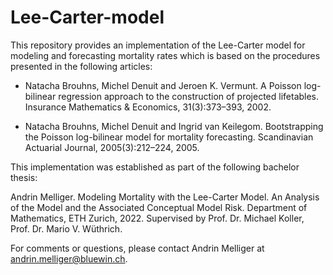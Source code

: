 # Lee-Carter-model
This repository provides an implementation of the Lee-Carter model for modeling and forecasting mortality rates which is based on the procedures presented in the following articles:

- Natacha Brouhns, Michel Denuit and Jeroen K. Vermunt. A Poisson log-bilinear regression approach to the construction of projected lifetables.       Insurance Mathematics & Economics, 31(3):373–393, 2002.

- Natacha Brouhns, Michel Denuit and Ingrid van Keilegom. Bootstrapping the Poisson log-bilinear model for mortality forecasting. Scandinavian Actuarial Journal, 2005(3):212–224, 2005.

This implementation was established as part of the following bachelor thesis:

Andrin Melliger. Modeling Mortality with the Lee-Carter Model. An Analysis of the Model and the Associated Conceptual Model Risk. Department of Mathematics, ETH Zurich, 2022. Supervised by Prof. Dr. Michael Koller, Prof. Dr. Mario V. Wüthrich.

For comments or questions, please contact Andrin Melliger at andrin.melliger@bluewin.ch.
